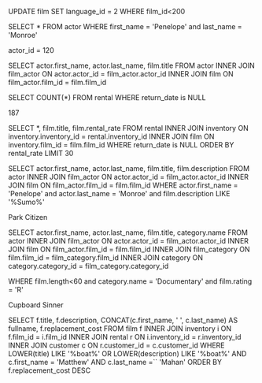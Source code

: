 UPDATE film
SET language_id = 2
WHERE film_id<200

SELECT * FROM actor WHERE first_name = 'Penelope' and last_name = 'Monroe'

actor_id = 120

SELECT actor.first_name, actor.last_name, film.title
FROM actor 
INNER JOIN film_actor
ON actor.actor_id = film_actor.actor_id
INNER JOIN film
ON film_actor.film_id = film.film_id

SELECT COUNT(*) FROM rental
WHERE return_date is NULL

187 

SELECT *, film.title, film.rental_rate
FROM rental
INNER JOIN inventory
ON inventory.inventory_id = rental.inventory_id
INNER JOIN film
ON inventory.film_id = film.film_id
WHERE return_date is NULL
ORDER BY rental_rate
LIMIT 30




SELECT actor.first_name, actor.last_name, film.title, film.description
FROM actor 
INNER JOIN film_actor
ON actor.actor_id = film_actor.actor_id
INNER JOIN film
ON film_actor.film_id = film.film_id
WHERE actor.first_name = 'Penelope' and actor.last_name = 'Monroe' and film.description LIKE '%Sumo%'

Park Citizen

SELECT actor.first_name, actor.last_name, film.title, category.name
FROM actor 
INNER JOIN film_actor
ON actor.actor_id = film_actor.actor_id
INNER JOIN film
ON film_actor.film_id = film.film_id
INNER JOIN film_category
ON film.film_id = film_category.film_id
INNER JOIN category
ON category.category_id = film_category.category_id



WHERE film.length<60 and category.name = 'Documentary' and film.rating = 'R'

Cupboard Sinner

SELECT f.title, f.description, CONCAT(c.first_name, ' ', c.last_name) AS fullname, f.replacement_cost
FROM film f 
INNER JOIN inventory i ON f.film_id = i.film_id 
INNER JOIN rental r ON i.inventory_id = r.inventory_id
INNER JOIN customer c ON r.customer_id = c.customer_id
WHERE LOWER(title) LIKE '%boat%' OR LOWER(description) LIKE '%boat%'
AND c.first_name = 'Matthew' AND c.last_name =`` 'Mahan'
ORDER BY f.replacement_cost DESC